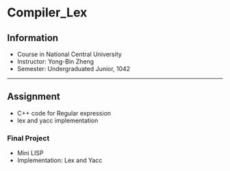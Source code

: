 # Compiler_Lex

## Information
* Course in National Central University
* Instructor: Yong-Bin Zheng
* Semester: Undergraduated Junior, 1042

---

## Assignment

* C++ code for Regular expression
* lex and yacc implementation

### Final Project

* Mini LISP
* Implementation: Lex and Yacc



